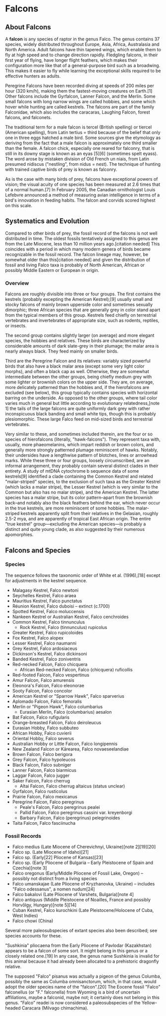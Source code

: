 # Falcons

## About Falcons 
A **falcon** is any species of raptor in the genus Falco. The genus contains 37 species, widely distributed throughout Europe, Asia, Africa, Australasia and North America.
Adult falcons have thin tapered wings, which enable them to fly at high speed and to change direction rapidly. Fledgling falcons, in their first year of flying, have longer flight feathers, which makes their configuration more like that of a general-purpose bird such as a broadwing. This makes it easier to fly while learning the exceptional skills required to be effective hunters as adults.

Peregrine Falcons have been recorded diving at speeds of 200 miles per hour (320 km/h), making them the fastest-moving creatures on Earth.[1] Other falcons include the Gyrfalcon, Lanner Falcon, and the Merlin. Some small falcons with long narrow wings are called hobbies, and some which hover while hunting are called kestrels. The falcons are part of the family Falconidae, which also includes the caracaras, Laughing Falcon, forest falcons, and falconets.

The traditional term for a male falcon is tercel (British spelling) or tiercel (American spelling), from Latin tertius = third because of the belief that only one in three eggs hatched a male bird. Some sources give the etymology as deriving from the fact that a male falcon is approximately one third smaller than the female. A falcon chick, especially one reared for falconry, that is still in its downy stage is known as an eyas [5][6] (sometimes spelt eyass). The word arose by mistaken division of Old French un niais, from Latin presumed nidiscus ("nestling", from nidus = nest). The technique of hunting with trained captive birds of prey is known as falconry.

As is the case with many birds of prey, falcons have exceptional powers of vision; the visual acuity of one species has been measured at 2.6 times that of a normal human.[7]
In February 2005, the Canadian ornithologist Louis Lefebvre announced a method of measuring avian intelligence in terms of a bird's innovation in feeding habits. The falcon and corvids scored highest on this scale.

## Systematics and Evolution
Compared to other birds of prey, the fossil record of the falcons is not well distributed in time. The oldest fossils tentatively assigned to this genus are from the Late Miocene, less than 10 million years ago.[citation needed] This coincides with a period in which many modern genera of birds became recognizable in the fossil record. The falcon lineage may, however, be somewhat older than this[citation needed] and given the distribution of fossil and living Falco taxa is probably of North American, African or possibly Middle Eastern or European in origin.

### Overview
Falcons are roughly divisible into three or four groups. The first contains the kestrels (probably excepting the American Kestrel);[9] usually small and stocky falcons of mainly brown upperside color and sometimes sexually dimorphic; three African species that are generally grey in color stand apart from the typical members of this group. Kestrels feed chiefly on terrestrial vertebrates and invertebrates of appropriate size, such as rodents, reptiles, or insects.

The second group contains slightly larger (on average) and more elegant species, the hobbies and relatives. These birds are characterized by considerable amounts of dark slate-grey in their plumage; the malar area is nearly always black. They feed mainly on smaller birds.

Third are the Peregrine Falcon and its relatives: variably sized powerful birds that also have a black malar area (except some very light color morphs), and often a black cap as well. Otherwise, they are somewhat intermediate between the other groups, being chiefly medium grey with some lighter or brownish colors on the upper side. They are, on average, more delicately patterned than the hobbies and, if the hierofalcons are excluded (see below), this group typically contains species with horizontal barring on the underside. As opposed to the other groups, where tail color varies much in general but little according to evolutionary relatedness,[note 1] the tails of the large falcons are quite uniformly dark grey with rather inconspicuous black banding and small white tips, though this is probably plesiomorphic. These large Falco feed on mid-sized birds and terrestrial vertebrates.

Very similar to these, and sometimes included therein, are the four or so species of hierofalcons (literally, "hawk-falcons"). They represent taxa with, usually, more phaeomelanins, which impart reddish or brown colors, and generally more strongly patterned plumage reminiscent of hawks. Notably, their undersides have a lengthwise pattern of blotches, lines or arrowhead marks. While these three or four groups, loosely circumscribed, are an informal arrangement, they probably contain several distinct clades in their entirety. A study of mtDNA cytochrome b sequence data of some kestrels[9] identified a clade containing the Common Kestrel and related "malar-striped" species, to the exclusion of such taxa as the Greater Kestrel (which lacks a malar stripe), the Lesser Kestrel (which is very similar to the Common but also has no malar stripe), and the American Kestrel. The latter species has a malar stripe, but its color pattern–apart from the brownish back–and notably also the black feathers behind the ear, which never occur in the true kestrels, are more reminiscent of some hobbies. The malar-striped kestrels apparently split from their relatives in the Gelasian, roughly 2.5-2 mya, and are apparently of tropical East African origin. The entire "true kestrel" group—excluding the American species—is probably a distinct and quite young clade, as also suggested by their numerous apomorphies.

## Falcons and Species
### Species
The sequence follows the taxonomic order of White et al. (1996),[18] except for adjustments in the kestrel sequence.

- Malagasy Kestrel, Falco newtoni
- Seychelles Kestrel, Falco araea
- Mauritius Kestrel, Falco punctatus
- Réunion Kestrel, Falco duboisi – extinct (c.1700)
- Spotted Kestrel, Falco moluccensis
- Nankeen Kestrel or Australian Kestrel, Falco cenchroides
- Common Kestrel, Falco tinnunculus
	- Rock Kestrel, Falco (tinnunculus) rupicolus
- Greater Kestrel, Falco rupicoloides
- Fox Kestrel, Falco alopex
- Lesser Kestrel, Falco naumanni
- Grey Kestrel, Falco ardosiaceus
- Dickinson's Kestrel, Falco dickinsoni
- Banded Kestrel, Falco zoniventris
- Red-necked Falcon, Falco chicquera
	- African Red-necked Falcon, Falco (chicquera) ruficollis
- Red-footed Falcon, Falco vespertinus
- Amur Falcon, Falco amurensis
- Eleonora's Falcon, Falco eleonorae
- Sooty Falcon, Falco concolor
- American Kestrel or "Sparrow Hawk", Falco sparverius
- Aplomado Falcon, Falco femoralis
- Merlin or "Pigeon Hawk", Falco columbarius
	- Eurasian Merlin, Falco (columbarius) aesalon
- Bat Falcon, Falco rufigularis
- Orange-breasted Falcon, Falco deiroleucus
- Eurasian Hobby, Falco subbuteo
- African Hobby, Falco cuvierii
- Oriental Hobby, Falco severus
- Australian Hobby or Little Falcon, Falco longipennis
- New Zealand Falcon or Kārearea, Falco novaeseelandiae
- Brown Falcon, Falco berigora
- Grey Falcon, Falco hypoleucos
- Black Falcon, Falco subniger
- Lanner Falcon, Falco biarmicus
- Laggar Falcon, Falco jugger
- Saker Falcon, Falco cherrug
	- Altai Falcon, Falco cherrug altaicus (status unclear)
- Gyrfalcon, Falco rusticolus
- Prairie Falcon, Falco mexicanus
- Peregrine Falcon, Falco peregrinus
	- Peale's Falcon, Falco peregrinus pealei
	- Pallid Falcon, Falco peregrinus cassini var. kreyenborgi
	- Barbary Falcon, Falco (peregrinus) pelegrinoides
- Taita Falcon, Falco fasciinucha

### Fossil Records
- Falco medius (Late Miocene of Cherevichnyi, Ukraine)[note 2][19][20]
- Falco sp. (Late Miocene of Idaho)[21]
- Falco sp. (Early[22] Pliocene of Kansas)[23]
- Falco sp. (Early Pliocene of Bulgaria – Early Pleistocene of Spain and Czechia)[note 3]
- Falco oregonus (Early/Middle Pliocene of Fossil Lake, Oregon) – possibly not distinct from a living species
- Falco umanskajae (Late Pliocene of Kryzhanovka, Ukraine) – includes "Falco odessanus", a nomen nudum[24]
- Falco bakalovi (Late Pliocene of Varshets, Bulgaria)[note 4]
- Falco antiquus (Middle Pleistocene of Noailles, France and possibly Horvőlgy, Hungary)[note 5][14]
- Cuban Kestrel, Falco kurochkini (Late Pleistocene/Holocene of Cuba, West Indies)
- Falco chowi (China)

Several more paleosubspecies of extant species also been described; see species accounts for these.

"Sushkinia" pliocaena from the Early Pliocene of Pavlodar (Kazakhstan) appears to be a falcon of some sort. It might belong in this genus or a closely related one.[19] In any case, the genus name Sushkinia is invalid for this animal because it had already been allocated to a prehistoric dragonfly relative.

The supposed "Falco" pisanus was actually a pigeon of the genus Columba, possibly the same as Columba omnisanctorum, which, in that case, would adopt the older species name of the "falcon".[20] The Eocene fossil "Falco" falconellus (or "F." falconella) from Wyoming is a bird of uncertain affiliations, maybe a falconid, maybe not; it certainly does not belong in this genus. "Falco" readei is now considered a paleosubspecies of the Yellow-headed Caracara (Milvago chimachima).



